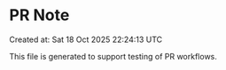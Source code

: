# PR Note

Created at: Sat 18 Oct 2025 22:24:13 UTC

This file is generated to support testing of PR workflows.
